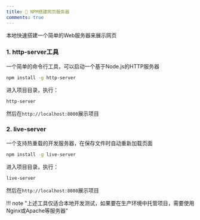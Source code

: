 ```yaml
---
title: 🎳 NPM搭建网页服务器
comments: true
---
```


本地快速搭建一个简单的Web服务器来展示网页

### 1. http-server工具

一个简单的命令行工具，可以启动一个基于Node.js的HTTP服务器

```bash
npm install -g http-server
```

进入项目目录，执行：

```bash
http-server
```

然后在`http://localhost:8000`展示项目

### 2. live-server

一个支持热重载的开发服务器，在保存文件时自动重新加载页面

```bash
npm install -g live-server
```

进入项目目录，执行：

```bash
live-server
```

然后在`http://localhost:8080`展示项目



!!! note "上述工具仅适合本地开发测试，如果要在生产环境中托管项目，需要使用Nginx或Apache等服务器"